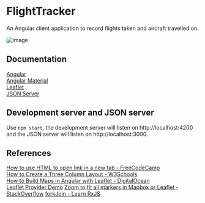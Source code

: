 # FlightTracker

An Angular client application to record flights taken and aircraft travelled on.

![image](https://github.com/brettpasula/flight-tracker/assets/26726097/5f5ff126-1700-4fbf-812c-eb98228da36b)

## Documentation
[Angular](https://angular.io/)\
[Angular Material](https://material.angular.io/)\
[Leaflet](https://leafletjs.com/)\
[JSON Server](https://github.com/typicode/json-server)

## Development server and JSON server

Use `npm start`, the development server will listen on http://localhost:4200 and the JSON server will listen on http://localhost:3000.

## References

[How to use HTML to open link in a new tab - FreeCodeCamp](https://www.freecodecamp.org/news/how-to-use-html-to-open-link-in-new-tab/)\
[How to Create a Three Column Layout - W3Schools](https://www.w3schools.com/howto/howto_css_three_columns.asp)\
[How to Build Maps in Angular with Leaflet - DigitalOcean](https://www.digitalocean.com/community/tutorials/angular-angular-and-leaflet)\
[Leaflet Provider Demo](https://leaflet-extras.github.io/leaflet-providers/preview/)
[Zoom to fit all markers in Mapbox or Leaflet - StackOverflow](https://stackoverflow.com/questions/16845614/zoom-to-fit-all-markers-in-mapbox-or-leaflet)
[forkJoin - Learn RxJS](https://www.learnrxjs.io/learn-rxjs/operators/combination/forkjoin)

